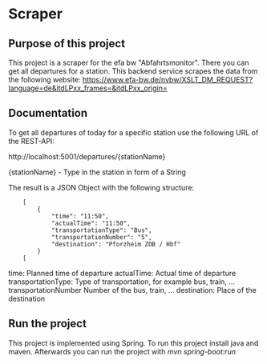 # Scraper

## Purpose of this project
This project is a scraper for the efa bw "Abfahrtsmonitor". There you can get all departures for a station. This backend service scrapes the data from the following website:
https://www.efa-bw.de/nvbw/XSLT_DM_REQUEST?language=de&itdLPxx_frames=&itdLPxx_origin=

## Documentation
To get all departures of today for a specific station use the following URL of the REST-API:

http://localhost:5001/departures/{stationName}

{stationName} - Type in the station in form of a String

The result is a JSON Object with the following structure:

        [
            {
                "time": "11:50",
                "actualTime": "11:50",
                "transportationType": "Bus",
                "transportationNumber": "5",
                "destination": "Pforzheim ZOB / Hbf"
            }
        [
        
time:                   Planned time of departure
actualTime:             Actual time of departure
transportationType:     Type of transportation, for example bus, train, ...
transportationNumber    Number of the bus, train, ...
destination:            Place of the destination

## Run the project
This project is implemented using Spring. To run this project install java and maven. Afterwards you can run the project with *mvn spring-boot:run*
